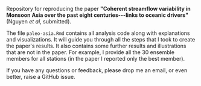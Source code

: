 Repository for reproducing the paper **"Coherent streamflow variability in Monsoon Asia over the past eight centuries---links to oceanic drivers"** (Nguyen *et al*, submitted).

The file `paleo-asia.Rmd` contains all analysis code along with explanations and visualizations. It will guide you through all the steps that I took to create the paper's results. It also contains some further results and illustrations that are not in the paper. For example, I provide all the 30 ensemble members for all stations (in the paper I reported only the best member).

If you have any questions or feedback, please drop me an email, or even better, raise a GitHub issue.
